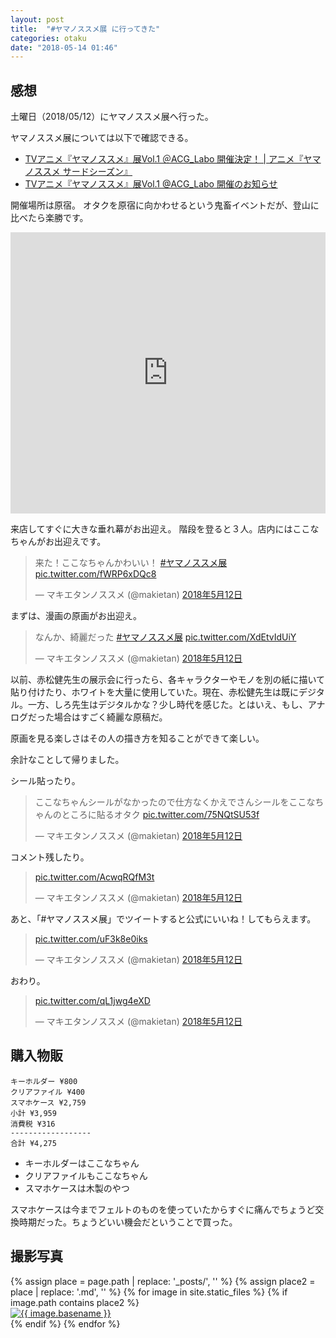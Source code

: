 ```yaml
---
layout: post
title:  "#ヤマノススメ展 に行ってきた"
categories: otaku
date: "2018-05-14 01:46"
---
```


## 感想

土曜日（2018/05/12）にヤマノススメ展へ行った。

ヤマノススメ展については以下で確認できる。

- [TVアニメ『ヤマノススメ』展Vol.1 ＠ACG_Labo 開催決定！ \| アニメ『ヤマノススメ サードシーズン』](http://www.yamanosusume.com/news/#20180427)
- [TVアニメ『ヤマノススメ』展Vol\.1 @ACG\_Labo 開催のお知らせ](http://www.acgateway.com/ex_yama/index.html)

開催場所は原宿。
オタクを原宿に向かわせるという鬼畜イベントだが、登山に比べたら楽勝です。

<iframe src="https://www.google.com/maps/embed?pb=!1m14!1m8!1m3!1d12965.306455266347!2d139.708127!3d35.668959!3m2!1i1024!2i768!4f13.1!3m3!1m2!1s0x0%3A0x304d2a13e81c5be0!2sACG_Labo!5e0!3m2!1sja!2sjp!4v1526218243344" width="100%" height="450" frameborder="0" style="border:0" allowfullscreen></iframe>

来店してすぐに大きな垂れ幕がお出迎え。
階段を登ると３人。店内にはここなちゃんがお出迎えです。

<blockquote class="twitter-tweet" data-lang="ja"><p lang="ja" dir="ltr">来た！ここなちゃんかわいい！ <a href="https://twitter.com/hashtag/%E3%83%A4%E3%83%9E%E3%83%8E%E3%82%B9%E3%82%B9%E3%83%A1%E5%B1%95?src=hash&amp;ref_src=twsrc%5Etfw">#ヤマノススメ展</a> <a href="https://t.co/fWRP6xDQc8">pic.twitter.com/fWRP6xDQc8</a></p>&mdash; マキエタンノススメ (@makietan) <a href="https://twitter.com/makietan/status/995227177850257408?ref_src=twsrc%5Etfw">2018年5月12日</a></blockquote>
<script async src="https://platform.twitter.com/widgets.js" charset="utf-8"></script>

まずは、漫画の原画がお出迎え。

<blockquote class="twitter-tweet" data-lang="ja"><p lang="ja" dir="ltr">なんか、綺麗だった <a href="https://twitter.com/hashtag/%E3%83%A4%E3%83%9E%E3%83%8E%E3%82%B9%E3%82%B9%E3%83%A1%E5%B1%95?src=hash&amp;ref_src=twsrc%5Etfw">#ヤマノススメ展</a> <a href="https://t.co/XdEtvIdUiY">pic.twitter.com/XdEtvIdUiY</a></p>&mdash; マキエタンノススメ (@makietan) <a href="https://twitter.com/makietan/status/995230500267552768?ref_src=twsrc%5Etfw">2018年5月12日</a></blockquote>
<script async src="https://platform.twitter.com/widgets.js" charset="utf-8"></script>

以前、赤松健先生の展示会に行ったら、各キャラクターやモノを別の紙に描いて貼り付けたり、ホワイトを大量に使用していた。現在、赤松健先生は既にデジタル。一方、しろ先生はデジタルかな？少し時代を感じた。とはいえ、もし、アナログだった場合はすごく綺麗な原稿だ。

原画を見る楽しさはその人の描き方を知ることができて楽しい。

余計なことして帰りました。

シール貼ったり。

<blockquote class="twitter-tweet" data-lang="ja"><p lang="ja" dir="ltr">ここなちゃんシールがなかったので仕方なくかえでさんシールをここなちゃんのところに貼るオタク <a href="https://t.co/75NQtSU53f">pic.twitter.com/75NQtSU53f</a></p>&mdash; マキエタンノススメ (@makietan) <a href="https://twitter.com/makietan/status/995237204120125441?ref_src=twsrc%5Etfw">2018年5月12日</a></blockquote>
<script async src="https://platform.twitter.com/widgets.js" charset="utf-8"></script>

コメント残したり。

<blockquote class="twitter-tweet" data-lang="ja"><p lang="und" dir="ltr"><a href="https://t.co/AcwqRQfM3t">pic.twitter.com/AcwqRQfM3t</a></p>&mdash; マキエタンノススメ (@makietan) <a href="https://twitter.com/makietan/status/995228497218957312?ref_src=twsrc%5Etfw">2018年5月12日</a></blockquote>
<script async src="https://platform.twitter.com/widgets.js" charset="utf-8"></script>

あと、「#ヤマノススメ展」でツイートすると公式にいいね！してもらえます。

<blockquote class="twitter-tweet" data-lang="ja"><p lang="und" dir="ltr"><a href="https://t.co/uF3k8e0iks">pic.twitter.com/uF3k8e0iks</a></p>&mdash; マキエタンノススメ (@makietan) <a href="https://twitter.com/makietan/status/995242694371770368?ref_src=twsrc%5Etfw">2018年5月12日</a></blockquote>
<script async src="https://platform.twitter.com/widgets.js" charset="utf-8"></script>

おわり。

<blockquote class="twitter-tweet" data-lang="ja"><p lang="und" dir="ltr"><a href="https://t.co/qL1jwg4eXD">pic.twitter.com/qL1jwg4eXD</a></p>&mdash; マキエタンノススメ (@makietan) <a href="https://twitter.com/makietan/status/995228644237758465?ref_src=twsrc%5Etfw">2018年5月12日</a></blockquote>
<script async src="https://platform.twitter.com/widgets.js" charset="utf-8"></script>

## 購入物販

```
キーホルダー ¥800
クリアファイル ¥400
スマホケース ¥2,759
小計 ¥3,959
消費税 ¥316
------------------
合計 ¥4,275
```

- キーホルダーはここなちゃん
- クリアファイルもここなちゃん
- スマホケースは木製のやつ

スマホケースは今までフェルトのものを使っていたからすぐに痛んでちょうど交換時期だった。ちょうどいい機会だということで買った。

## 撮影写真

<div class="trim">
{% assign place = page.path | replace: '_posts/', '' %}
{% assign place2 = place | replace: '.md', '' %}
{% for image in site.static_files %}
  {% if image.path contains place2 %}
    <div class="trim__item">
      <a href="{{ site.bseurl }}{{ image.path }}">
        <img class="trim" src="{{ site.baseurl }}{{ image.path }}" alt="{{ image.basename }}">
      </a>
    </div>
  {% endif %}
{% endfor %}
</div>
